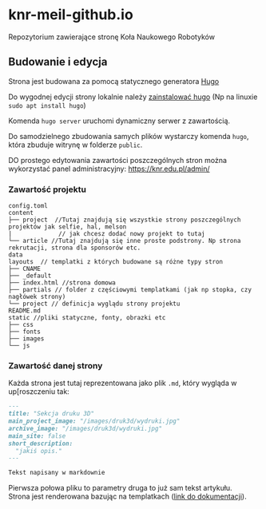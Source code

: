 # knr-meil-github.io

Repozytorium zawierające stronę Koła Naukowego Robotyków

## Budowanie i edycja

Strona jest budowana za pomocą statycznego generatora [Hugo](https://gohugo.io/)

Do wygodnej edycji strony lokalnie należy [zainstalować hugo](https://gohugo.io/installation/) (Np na linuxie `sudo apt install hugo`)

Komenda `hugo server` uruchomi dynamiczny serwer z zawartością.

Do samodzielnego zbudowania samych plików wystarczy komenda `hugo`, która zbuduje witrynę w folderze `public`.

DO prostego edytowania zawartości poszczególnych stron można wykorzystać panel administracyjny: https://knr.edu.pl/admin/

### Zawartość projektu

```tree
config.toml
content
├── project  //Tutaj znajdują się wszystkie strony poszczególnych projektów jak selfie, hal, melson
|             // jak chcesz dodać nowy projekt to tutaj
└── article //Tutaj znajdują się inne proste podstrony. Np strona rekrutacji, strona dla sponsorów etc.
data
layouts  // templatki z których budowane są różne typy stron
├── CNAME
├── _default
├── index.html //strona domowa
├── partials // folder z częściowymi templatkami (jak np stopka, czy nagłówek strony)
└── project // definicja wyglądu strony projektu
README.md
static //pliki statyczne, fonty, obrazki etc
├── css
├── fonts
├── images
└── js
```

### Zawartość danej strony

Każda strona jest tutaj reprezentowana jako plik `.md`, który wygląda w up[roszczeniu tak:

```md
---
title: "Sekcja druku 3D"
main_project_image: "/images/druk3d/wydruki.jpg"
archive_image: "/images/druk3d/wydruki.jpg"
main_site: false
short_description:
  "jakiś opis."
---

Tekst napisany w markdownie
```

Pierwsza połowa pliku to parametry druga to już sam tekst artykułu.  
Strona jest renderowana bazując na templatkach ([link do dokumentacji](https://gohugo.io/templates/introduction/)).